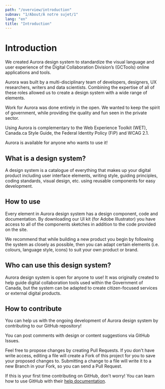 ```yaml
---
path: "/overview/introduction"
subnav: "1/About/À notre sujet/1"
lang: "en"
title: "Introduction"
---
```


<helmet>
<title> Introduction - Aurora Design System </title>
</helmet>

# Introduction

We created Aurora design system to standardize the visual language and user experience of the Digital Collaboration Division’s (GCTools) online applications and tools.

Aurora was built by a multi-disciplinary team of developers, designers, UX researchers, writers and data scientists. Combining the expertise of all of these roles allowed us to create a design system with a wide range of elements.

Work for Aurora was done entirely in the open. We wanted to keep the spirit of government, while providing the quality and fun seen in the private sector.

Using Aurora is complementary to the Web Experience Toolkit (WET), Canada.ca Style Guide, the Federal Identity Policy (FiP) and WCAG 2.1.

Aurora is available for anyone who wants to use it!

## What is a design system?

A design system is a catalogue of everything that makes up your digital product including user interface elements, writing style, guiding principles, coding standards, visual design, etc. using reusable components for easy development.

## How to use

Every element in Aurora design system has a design component, code and documentation. By downloading our UI kit (for Adobe Illustrator) you have access to all of the components sketches in addition to the code provided on the site.

We recommend that while building a new product you begin by following the system as closely as possible, then you can adapt certain elements (i.e. colours, language style, icons) to suit your own product or brand.


## Who can use this design system?

Aurora design system is open for anyone to use! It was originally created to help guide digital collaboration tools used within the Government of Canada, but the system can be adapted to create citizen-focused services or external digital products.

## How to contribute

You can help us with the ongoing development of Aurora design system by contributing to our GitHub repository!

You can post comments with design or content suggestions via GitHub Issues.

Feel free to propose changes by creating Pull Requests. If you don't have write access, editing a file will create a Fork of this project for you to save your proposed changes to. Submitting a change to a file will write it to a new Branch in your Fork, so you can send a Pull Request.

If this is your first time contributing on GitHub, don't worry! You can learn how to use GitHub with their [help documentation](https://help.github.com/).
